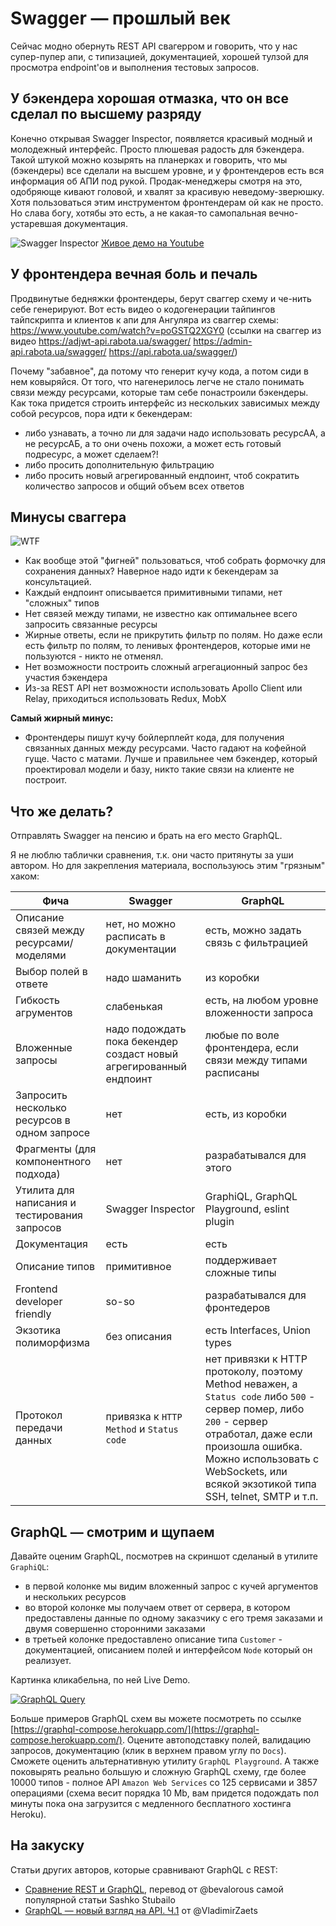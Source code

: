 # Swagger — прошлый век

Сейчас модно обернуть REST API свагерром и говорить, что у нас супер-пупер апи, с типизацией, документацией, хорошей тулзой для просмотра endpoint'ов и выполнения тестовых запросов.

## У бэкендера хорошая отмазка, что он все сделал по высшему разряду

Конечно открывая Swagger Inspector, появляется красивый модный и молодежный интерфейс. Просто плюшевая радость для бэкендера. Такой штукой можно козырять на планерках и говорить, что мы (бэкендеры) все сделали на высшем уровне, и у фронтендеров есть вся информация об АПИ под рукой. Продак-менеджеры смотря на это, одобряюще кивают головой, и хвалят за красивую неведому-зверюшку. Хотя пользоваться этим инструментом фронтендерам ой как не просто. Но слава богу, хотябы это есть, а не какая-то самопальная вечно-устаревшая документация.

![Swagger Inspector](./swagger_inspector.png)
[Живое демо на Youtube](https://www.youtube.com/watch?v=BeclZb68m_s)

## У фронтендера вечная боль и печаль

Продвинутые бедняжки фронтендеры, берут сваггер схему и че-нить себе генерируют.
Вот есть видео о кодогенерации тайпингов тайпскрипта и клиентов к апи для Ангуляра из сваггер схемы:
<https://www.youtube.com/watch?v=poGSTQ2XGY0> (ссылки на сваггер из видео <https://adjwt-api.rabota.ua/swagger/> <https://admin-api.rabota.ua/swagger/> <https://api.rabota.ua/swagger/>)

Почему "забавное", да потому что генерит кучу кода, а потом сиди в нем ковыряйся. От того, что нагенерилось легче не стало понимать связи между ресурсами, которые там себе понастроили бэкендеры. Как тока придется строить интерфейс из нескольких зависимых между собой ресурсов, пора идти к бекендерам:

- либо узнавать, а точно ли для задачи надо использовать ресурсАА, а не ресурсАБ, а то они очень похожи, а может есть готовый подресурс, а может сделаем?!
- либо просить дополнительную фильтрацию
- либо просить новый агрегированный ендпоинт, чтоб сократить количество запросов и общий объем всех ответов

## Минусы сваггера

![WTF](./rabota-ua-resume.png)

- Как вообще этой "фигней" пользоваться, чтоб собрать формочку для сохранения данных? Наверное надо идти к бекендерам за консультацией.
- Каждый ендпоинт описывается примитивными типами, нет "сложных" типов
- Нет связей между типами, не известно как оптимальнее всего запросить связанные ресурсы
- Жирные ответы, если не прикрутить фильтр по полям. Но даже если есть фильтр по полям, то ленивых фронтендеров, которые ими не пользуются - никто не отменял.
- Нет возможности построить сложный агрегационный запрос без участия бэкендера
- Из-за REST API нет возможности использовать Apollo Client или Relay, приходиться использовать Redux, MobX

**Самый жирный минус:**

- Фронтендеры пишут кучу бойлерплейт кода, для получения связанных данных между ресурсами. Часто гадают на кофейной гуще. Часто с матами. Лучше и правильнее чем бэкендер, который проектировал модели и базу, никто такие связи на клиенте не построит.

## Что же делать?

Отправлять Swagger на пенсию и брать на его место GraphQL.

Я не люблю таблички сравнения, т.к. они часто притянуты за уши автором. Но для закрепления материала, воспользуюсь этим "грязным" хаком:

| Фича | Swagger | GraphQL |
| --- | --- | --- |
| Описание связей между ресурсами/моделями | нет, но можно расписать в документации | есть, можно задать связь с фильтрацией |
| Выбор полей в ответе | надо шаманить | из коробки |
| Гибкость агрументов | слабенькая | есть, на любом уровне вложенности запроса |
| Вложенные запросы | надо подождать пока бекендер создаст новый агрегированный ендпоинт | любые по воле фронтендера, если связи между типами расписаны |
| Запросить несколько ресурсов в одном запросе | нет | есть, из коробки |
| Фрагменты (для компонентного подхода) | нет | разрабатывался для этого |
| Утилита для написания и тестирования запросов | Swagger Inspector | GraphiQL, GraphQL Playground, eslint plugin |
| Документация | есть | есть |
| Описание типов | примитивное | поддерживает сложные типы |
| Frontend developer friendly | so-so | разрабатывался для фронтедеров |
| Экзотика полиморфизма | без описания | есть Interfaces, Union types |
| Протокол передачи данных | привязка к `HTTP Method` и `Status code` | нет привязки к HTTP протоколу, поэтому Method неважен, а `Status code` либо `500` - сервер помер, либо `200` - сервер отработал, даже если произошла ошибка. Можно использовать с WebSockets, или всякой экзотикой типа SSH, telnet, SMTP и т.п.|

## GraphQL — смотрим и щупаем

Давайте оценим GraphQL, посмотрев на скриншот сделаный в утилите `GraphiQL`:

- в первой колонке мы видим вложенный запрос с кучей аргументов и нескольких ресурсов
- во второй колонке мы получаем ответ от сервера, в котором предоставлены данные по одному заказчику с его тремя заказами и двумя совершенно сторонними заказами
- в третьей колонке предоставлено описание типа `Customer` - документацией, описанием полей и интерфейсом `Node` который он реализует.

Картинка кликабельна, по ней Live Demo.

[![GraphQL Query](./graphql-query.png)](https://graphql-compose.herokuapp.com/northwind/?query=%7B%0A%20%20viewer%20%7B%0A%20%20%20%20%23%20%D0%93%D0%B8%D0%B1%D0%BA%D0%BE%D1%81%D1%82%D1%8C%20%D0%B0%D0%B3%D1%80%D1%83%D0%BC%D0%B5%D0%BD%D0%B5%D0%BD%D1%82%D0%BE%D0%B2%0A%20%20%20%20customer%28filter%3A%20%7BcustomerID%3A%20%22AROUT%22%7D%29%20%7B%0A%20%20%20%20%20%20%23%20%D0%92%D1%8B%D0%B1%D0%BE%D1%80%20%D0%BF%D0%BE%D0%BB%D0%B5%D0%B9%20%D0%B2%20%D0%BE%D1%82%D0%B2%D0%B5%D1%82%D0%B5%0A%20%20%20%20%20%20customerID%0A%20%20%20%20%20%20companyName%0A%20%20%20%20%20%20companyName%0A%20%20%20%20%20%20%23%20%D0%92%D0%BB%D0%BE%D0%B6%D0%B5%D0%BD%D0%BD%D1%8B%D0%B5%20%D0%B7%D0%B0%D0%BF%D1%80%D0%BE%D1%81%D1%8B%0A%20%20%20%20%20%20%23%20%D0%9E%D0%BF%D0%B8%D1%81%D0%B0%D0%BD%D0%B8%D0%B5%20%D1%81%D0%B2%D1%8F%D0%B7%D0%B5%D0%B9%20%D0%BC%D0%B5%D0%B6%D0%B4%D1%83%20%D1%80%D0%B5%D1%81%D1%83%D1%80%D1%81%D0%B0%D0%BC%D0%B8%2F%D0%BC%D0%BE%D0%B4%D0%B5%D0%BB%D1%8F%D0%BC%D0%B8%0A%20%20%20%20%20%20orderList%28limit%3A%203%2C%20skip%3A%2010%29%20%7B%0A%20%20%20%20%20%20%20%20%23%20%D0%A4%D1%80%D0%B0%D0%B3%D0%BC%D0%B5%D0%BD%D1%82%D1%8B%20%28%D0%B4%D0%BB%D1%8F%20%D0%BA%D0%BE%D0%BC%D0%BF%D0%BE%D0%BD%D0%B5%D0%BD%D1%82%D0%BD%D0%BE%D0%B3%D0%BE%20%D0%BF%D0%BE%D0%B4%D1%85%D0%BE%D0%B4%D0%B0%29%0A%20%20%20%20%20%20%20%20...OrderData%0A%20%20%20%20%20%20%7D%0A%20%20%20%20%7D%0A%20%20%20%20%23%20%D0%97%D0%B0%D0%BF%D1%80%D0%BE%D1%81%D0%B8%D1%82%D1%8C%20%D0%BD%D0%B5%D1%81%D0%BA%D0%BE%D0%BB%D1%8C%D0%BA%D0%BE%20%D1%80%D0%B5%D1%81%D1%83%D1%80%D1%81%D0%BE%D0%B2%20%D0%B2%20%D0%BE%D0%B4%D0%BD%D0%BE%D0%BC%20%D0%B7%D0%B0%D0%BF%D1%80%D0%BE%D1%81%D0%B5%0A%20%20%20%20%23%20%D0%93%D0%B8%D0%B1%D0%BA%D0%BE%D1%81%D1%82%D1%8C%20%D0%B0%D0%B3%D1%80%D1%83%D0%BC%D0%B5%D0%BD%D0%B5%D0%BD%D1%82%D0%BE%D0%B2%0A%20%20%20%20order1%3A%20order%28filter%3A%20%7BorderID%3A%2011001%7D%29%20%7B%0A%20%20%20%20%20%20%23%20%D0%A4%D1%80%D0%B0%D0%B3%D0%BC%D0%B5%D0%BD%D1%82%D1%8B%20%28%D0%B4%D0%BB%D1%8F%20%D0%BA%D0%BE%D0%BC%D0%BF%D0%BE%D0%BD%D0%B5%D0%BD%D1%82%D0%BD%D0%BE%D0%B3%D0%BE%20%D0%BF%D0%BE%D0%B4%D1%85%D0%BE%D0%B4%D0%B0%29%0A%20%20%20%20%20%20...OrderData%0A%20%20%20%20%7D%0A%20%20%20%20%23%20%D0%97%D0%B0%D0%BF%D1%80%D0%BE%D1%81%D0%B8%D1%82%D1%8C%20%D0%BD%D0%B5%D1%81%D0%BA%D0%BE%D0%BB%D1%8C%D0%BA%D0%BE%20%D1%80%D0%B5%D1%81%D1%83%D1%80%D1%81%D0%BE%D0%B2%20%D0%B2%20%D0%BE%D0%B4%D0%BD%D0%BE%D0%BC%20%D0%B7%D0%B0%D0%BF%D1%80%D0%BE%D1%81%D0%B5%0A%20%20%20%20%23%20%D0%93%D0%B8%D0%B1%D0%BA%D0%BE%D1%81%D1%82%D1%8C%20%D0%B0%D0%B3%D1%80%D1%83%D0%BC%D0%B5%D0%BD%D0%B5%D0%BD%D1%82%D0%BE%D0%B2%0A%20%20%20%20order2%3A%20order%28filter%3A%20%7BorderID%3A%2011002%7D%29%20%7B%0A%20%20%20%20%20%20%23%20%D0%A4%D1%80%D0%B0%D0%B3%D0%BC%D0%B5%D0%BD%D1%82%D1%8B%20%28%D0%B4%D0%BB%D1%8F%20%D0%BA%D0%BE%D0%BC%D0%BF%D0%BE%D0%BD%D0%B5%D0%BD%D1%82%D0%BD%D0%BE%D0%B3%D0%BE%20%D0%BF%D0%BE%D0%B4%D1%85%D0%BE%D0%B4%D0%B0%29%0A%20%20%20%20%20%20...OrderData%0A%20%20%20%20%7D%0A%20%20%7D%0A%7D%0A%0A%23%20%D0%A4%D1%80%D0%B0%D0%B3%D0%BC%D0%B5%D0%BD%D1%82%D1%8B%20%28%D0%B4%D0%BB%D1%8F%20%D0%BA%D0%BE%D0%BC%D0%BF%D0%BE%D0%BD%D0%B5%D0%BD%D1%82%D0%BD%D0%BE%D0%B3%D0%BE%20%D0%BF%D0%BE%D0%B4%D1%85%D0%BE%D0%B4%D0%B0%29%0Afragment%20OrderData%20on%20Order%20%7B%0A%20%20%23%20%D0%92%D1%8B%D0%B1%D0%BE%D1%80%20%D0%BF%D0%BE%D0%BB%D0%B5%D0%B9%20%D0%B2%20%D0%BE%D1%82%D0%B2%D0%B5%D1%82%D0%B5%0A%20%20orderID%0A%20%20orderDate%0A%20%20freight%0A%7D)

Больше примеров GraphQL схем вы можете посмотреть по ссылке [https://graphql-compose.herokuapp.com/](https://graphql-compose.herokuapp.com/). Оцените автоподставку полей, валидацию запросов, документацию (клик в верхнем правом углу по `Docs`). Сможете оценить альтернативную утилиту `GraphQL Playground`. А также поковырять реально большую и сложную GraphQL схему, где более 10000 типов - полное API `Amazon Web Services` со 125 сервисами и 3857 операциями (схема весит порядка 10 Mb, вам придется подождать пол минуты пока она загрузится с медленного бесплатного хостинга Heroku).

## На закуску

Статьи других авторов, которые сравнивают GraphQL с REST:

- [Сравнение REST и GraphQL](https://habr.com/post/335158/), перевод от @bevalorous самой популярной статьи Sashko Stubailo
- [GraphQL — новый взгляд на API. Ч.1](https://habr.com/post/343872/) от @VladimirZaets
